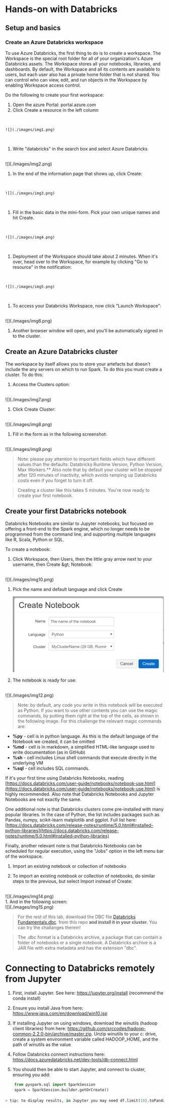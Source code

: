 # Hands-on with Databricks

## Setup and basics

### Create an Azure Databricks workspace

To use Azure Databricks, the first thing to do is to create a workspace. The Workspace is the special root folder for all of your organization&#39;s Azure Databricks assets. The Workspace stores all your notebooks, libraries, and dashboards. By default, the Workspace and all its contents are available to users, but each user also has a private home folder that is not shared. You can control who can view, edit, and run objects in the Workspace by enabling Workspace access control.

Do the following to create your first workspace:

1. Open the azure Portal: portal.azure.com
1. Click Create a resource in the left column

<br />  

	![](./images/img1.png)

<br />  

1. Write &quot;databricks&quot; in the search box and select Azure Databricks


<br />
	![](./images/img2.png)

<br />

1. In the end of the information page that shows up, click Create:

<br />

	![](./images/img3.png)
	
<br />

1. Fill in the basic data in the mini-form. Pick your own unique names and hit Create.

<br />

	![](./images/img4.png)
	
<br />	

1. Deployment of the Workspace should take about 2 minutes. When it&#39;s over, head over to the Workspace, for example by clicking &quot;Go to resource&quot; in the notification:

<br />

	![](./images/img5.png)
	
<br />	

1. To access your Databricks Workspace, now click &quot;Launch Workspace&quot;:

<br />
	![](./images/img6.png)
	
<br />	

1. Another browser window will open, and you&#39;ll be automatically signed in to the cluster.

## Create an Azure Databricks cluster

The workspace by itself allows you to store your artefacts but doesn&#39;t include the any servers on which to run Spark. To do this you must create a cluster. To do this:

1. Access the Clusters option:

<br />
	![](./images/img7.png)
	
<br />

1. Click Create Cluster:
 
<br />
	![](./images/img8.png)

<br />

1. Fill in the form as in the following screenshot:

<br />
	![](./images/img9.png)
	
<br />  


> Note: please pay attention to important fields which have different values than the defaults: Databricks Runtime Version, Python Version, Max Workers.**
Also note that by default your cluster will be stopped after 120 minutes of inactivity, which avoids ramping up Databricks costs even if you forget to turn it off.

> Creating a cluster like this takes 5 minutes. You&#39;re now ready to create your first notebook.

## Create your first Databricks notebook

Databricks Notebooks are similar to Jupyter notebooks, but focused on offering a front-end to the Spark engine, which no longer needs to be programmed from the command line, and supporting multiple languages like R, Scala, Python or SQL.

To create a notebook:


1. Click Workspace, then Users, then the little gray arrow next to your username, then Create \&gt; Notebook:
 
 <br />
	![](./images/img10.png)
	
<br />

1. Pick the name and default language and click Create

	![](./images/img11.png)

1. The notebook is ready for use:

<br />
	![](./images/img12.png)

<br />

> Note: by default, any code you write in this notebook will be executed as Python. If you want to use other contents you can use the magic commands, by putting them right at the top of the cells, as shown in the following image. For this challenge the relevant magic commands are:

- **%py** - cell is in python language. As this is the default language of the Notebook we created, it can be omitted
- **%md** - cell is in markdown, a simplified HTML-like language used to write documentation (as in GitHub)
- **%sh**  - cell includes Linux shell commands that execute directly in the underlying VM
- **%sql** - cell includes SQL commands.

If it&#39;s your first time using Databricks Notebooks, reading [https://docs.databricks.com/user-guide/notebooks/notebook-use.html](https://docs.databricks.com/user-guide/notebooks/notebook-use.html) is highly recommended. Also note that Databricks Notebooks and Jupyter Notebooks are not exactly the same.


One additional note is that Databricks clusters come pre-installed with many popular libraries. In the case of Python, the list includes packages such as Pandas, numpy, scikit-learn matplotlib and ggplot. Full list here: [https://docs.databricks.com/release-notes/runtime/5.0.html#installed-python-libraries](https://docs.databricks.com/release-notes/runtime/5.0.html#installed-python-libraries)

Finally, another relevant note is that Databricks Notebooks can be scheduled for regular execution, using the &quot;Jobs&quot; option in the left menu bar of the workspace.

1. Import an existing notebook or collection of notebooks


1. To import an existing notebook or collection of notebooks, do similar steps to the previous, but select Import instead of Create:
 
<br />
	![](./images/img14.png)

<br />
1. And in the following screen:
 
<br />
	![](./images/img15.png)
<br />

> For the rest of this lab, download the DBC file [Databricks Fundamentals.dbc](<https://github.com/TheovanKraay/databricks-lab/raw/master/Databricks%20Fundamentals.dbc>). from this repo **and install it in your cluster.** You can try the challanges therein!

> The .dbc format is a Databricks archive, a package that can contain a folder of notebooks or a single notebook. A Databricks archive is a JAR file with extra metadata and has the extension &quot;dbc&quot;.


# Connecting to Databricks remotely from Jupyter


1. First, install Jupyter. See here: https://jupyter.org/install (recommend the conda install)

1. Ensure you install Java from here: https://www.java.com/en/download/win10.jsp

1. If installing Jupyter on using windows, download the winutils (hadoop client libraries) from here: https://github.com/srccodes/hadoop-common-2.2.0-bin/archive/master.zip. Unzip winutils to your c: drive, create a system environment variable called HADOOP_HOME, and the path of winutils as the value

1. Follow Databricks connect instructions here: https://docs.azuredatabricks.net/dev-tools/db-connect.html

1. You should then be able to start Jupyter, and connect to cluster, ensuring you add:

```python
	from pyspark.sql import SparkSession
	spark = SparkSession.builder.getOrCreate()

> tip: to display results, in Jupyter you may need df.limit(10).toPandas().head() instead of display(df).
